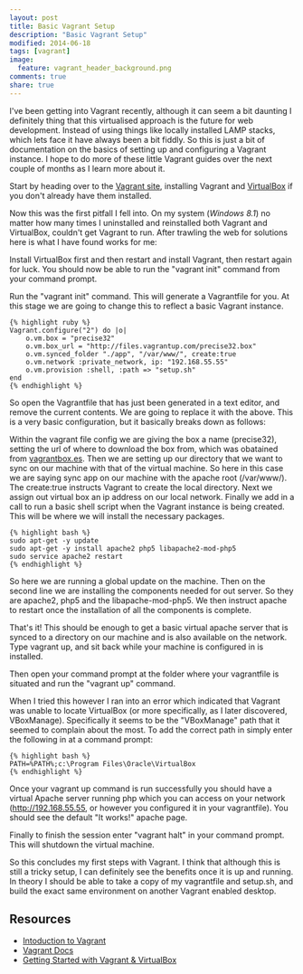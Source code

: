 ```yaml
---
layout: post
title: Basic Vagrant Setup
description: "Basic Vagrant Setup"
modified: 2014-06-18
tags: [vagrant]
image:
  feature: vagrant_header_background.png
comments: true
share: true
---
```


I've been getting into Vagrant recently, although it can seem a bit daunting I definitely thing that this virtualised approach is the future for web development. Instead of using things like locally installed LAMP stacks, which lets face it have always been a bit fiddly. So this is just a bit of documentation on the basics of setting up and configuring a Vagrant instance. I hope to do more of these little Vagrant guides over the next couple of months as I learn more about it.

Start by heading over to the [Vagrant site](http://www.vagrantup.com), installing Vagrant and [VirtualBox](https://www.virtualbox.org) if you don't already have them installed.

Now this was the first pitfall I fell into. On my system (*Windows 8.1*) no matter how many times I uninstalled and reinstalled both Vagrant and VirtualBox, couldn't get Vagrant to run. After trawling the web for solutions here is what I have found works for me:

Install VirtualBox first and then restart and install Vagrant, then restart again for luck. You should now be able to run the "vagrant init" command from your command prompt. 

Run the "vagrant init" command. This will generate a Vagrantfile for you. At this stage we are going to change this to reflect a basic Vagrant instance.

	{% highlight ruby %}
	Vagrant.configure("2") do |o|
	    o.vm.box = "precise32"
	    o.vm.box_url = "http://files.vagrantup.com/precise32.box"
	    o.vm.synced_folder "./app", "/var/www/", create:true
	    o.vm.network :private_network, ip: "192.168.55.55"
	    o.vm.provision :shell, :path => "setup.sh"
	end
	{% endhighlight %}

So open the Vagrantfile that has just been generated in a text editor, and remove the current contents. We are going to replace it with the above. This is a very basic configuration, but it basically breaks down as follows:

Within the vagrant file config we are giving the box a name (precise32), setting the url of where to download the box from, which was obatained from [vagrantbox.es](http://www.vagrantbox.es). Then we are setting up our directory that we want to sync on our machine with that of the virtual machine. So here in this case we are saying sync app on our machine with the apache root (/var/www/). The create:true instructs Vagrant to create the local directory. Next we assign out virtual box an ip address on our local network. Finally we add in a call to run a basic shell script when the Vagrant instance is being created. This will be where we will install the necessary packages.

	{% highlight bash %}
	sudo apt-get -y update
	sudo apt-get -y install apache2 php5 libapache2-mod-php5
	sudo service apache2 restart
	{% endhighlight %}

So here we are running a global update on the machine. Then on the second line we are installing the components needed for out server. So they are apache2, php5 and the libapache-mod-php5. We then instruct apache to restart once the installation of all the components is complete.

That's it! This should be enough to get a basic virtual apache server that is synced to a directory on our machine and is also available on the network. Type vagrant up, and sit back while your machine is configured in is installed.

Then open your command prompt at the folder where your vagrantfile is situated and run the "vagrant up" command.

When I tried this however I ran into an error which indicated that Vagrant was unable to locate VirtualBox (or more specifically, as I later discovered, VBoxManage). Specifically it seems to be the "VBoxManage" path that it seemed to complain about the most. To add the correct path in simply enter the following in at a command prompt:

	{% highlight bash %}
	PATH=%PATH%;c:\Program Files\Oracle\VirtualBox
	{% endhighlight %}

Once your vagrant up command is run successfully you should have a virtual Apache server running php which you can access on your network (http://192.168.55.55, or however you configured it in your vagrantfile). You should see the default "It works!" apache page.

Finally to finish the session enter "vagrant halt" in your command prompt. This will shutdown the virtual machine.

So this concludes my first steps with Vagrant. I think that although this is still a tricky setup, I can definitely see the benefits once it is up and running. In theory I should be able to take a copy of my vagrantfile and setup.sh, and build the exact same environment on another Vagrant enabled desktop.  

## Resources

* [Intoduction to Vagrant](https://www.youtube.com/watch?v=FSxS6iPJMFw)
* [Vagrant Docs](http://docs.vagrantup.com/v2/share/index.html)
* [Getting Started with Vagrant & VirtualBox](http://openstack.prov12n.com/getting-started-with-vagrant-virtualbox) 